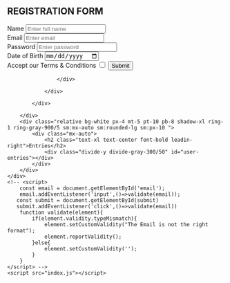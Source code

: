 <!DOCTYPE html>
<html lang="en">
<head>
    <meta charset="UTF-8">
    <meta http-equiv="X-UA-Compatible" content="IE=edge">
    <meta name="viewport" content="width=device-width, initial-scale=1.0">
    <script src="https://cdn.tailwindcss.com"></script>
    <title>REGISTRATION FORM</title>
    <style>
        input#name:invalid:focus{
            border:1px solid red;
        }
    </style>
</head>
<body>
    <div class="relative flex min-h-screen flex-col jsutify-center overflow-hidden py-6 bg-gray-50 ">
        <div class="relative bg-white px-6 pb-5 shadow-xl ring-1 ring-gray-900/5 sm:mx-auto sm:max-w-lg sm:rounded-lg sm:px-10">
            <div class="mx-auto max-w-md">
                <h2 class="text-2xl  text-center font-bold my-5">
                    REGISTRATION FORM
                </h2>
                <div class="divide-y  divide-gray-300/50">
                    <div class="space-y-6 text-base leading-7 text-ray-600">
                        <form action="" id="user_form">
                            <label for="name" class="text-md w-40 inline-block font-medium leading-5 text-gray-700">
                                Name
                            </label>
                            <input required type="text" id="name" name="name" class="bg-gray-100 inline-block rounded-lg shadow-md py-3 px-4 mb-5 text-base leading-6 placeolder-gray-500" placeholder="Enter full name" required><br/>
                            <label for="email" class="text-md w-40 inline-block font-medium leading-3 text-gray-700">Email</label>
                            <input required type="email" id="email" name="email" class="bg-gray-100 inline-block rounded-lg shadow-md py-3 px-4 mb-5 text-base leading-6 placeolder-gray-500" placeholder="Enter email"><br/>
                            <label for="password" class="text-md w-40 inline-block font-medium leading-5 text-gray-700">
                                Password
                            </label>
                            <input required type="password" id="password" name="password" class="bg-gray-100 inline-block rounded-lg shadow-md py-3 px-4 mb-5 text-base leading-6 placeolder-gray-500" placeholder="Enter password"><br/>
                            <label for="dob" class="text-md w-40 inline-block font-medium leading-5 text-gray-700" min="18" max="55">
                                Date of Birth
                            </label>
                            <input required type="date" id="dob" name="dob" class="bg-gray-100 inline-block rounded-lg shadow-md py-3 px-4 mb-5 text-base leading-6 placeolder-gray-500" placeholder="dd/mm/yyyy"><br/>
                        <label for="acceptTerms" class="text-md w-50 inline-block font-medium leading-5 text-gray-700 mr-4">Accept our Terms & Conditions</label>
                            <input required type="checkbox" name="acceptTerms" id="acceptTerms" class="bg-gray-100 inline-block shadow-md px-4 py-3 mb-5 text-base leading-6 placeholder-gray-500">
                        <button type="submit" id="submit" class="w-fit rounded-lg shadow-lg px-5 py-3 bg-green-500 text-white hover:bg-green-400 focus:outline-none focus block">Submit</button>
                        </form>

                    </div>
                    
                </div>
                
            </div>
       
        </div>
        <div class="relative bg-white px-4 mt-5 pt-10 pb-8 shadow-xl ring-1 ring-gray-900/5 sm:mx-auto sm:rounded-lg sm:px-10 ">
            <div class="mx-auto">
                <h2 class="text-xl text-center font-bold leadin-right">Entries</h2>
                <div class="divide-y divide-gray-300/50" id="user-entries"></div>
            </div>
        </div>
    </div>
    <!-- <script>
        const email = document.getElementById('email');
        email.addEventListener('input',()=>validate(email));
       const submit = document.getElementById(submit)
       submit.addEventListener('click',()=>validate(email))
        function validate(element){
            if(element.validity.typeMismatch){
                element.setCustomValidity("The Email is not the right format");
                element.reportValidity();
            }else{
                element.setCustomValidity('');
            }
        }
    </script> -->
    <script src="index.js"></script>
</body>
</html>
